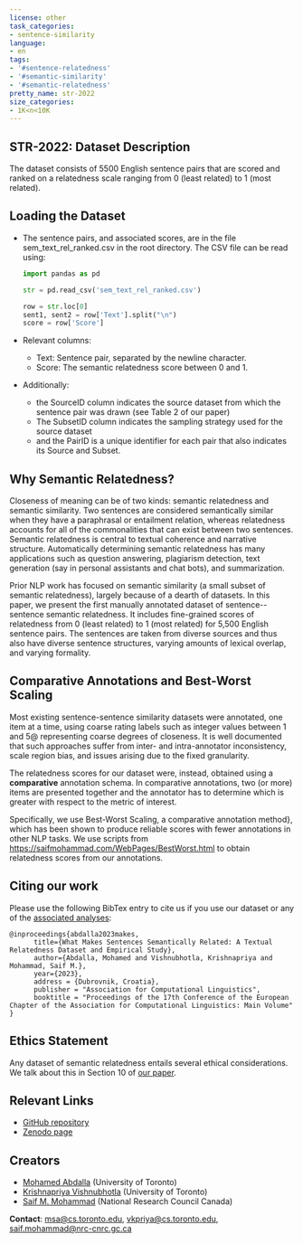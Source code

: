 ```yaml
---
license: other
task_categories:
- sentence-similarity
language:
- en
tags:
- '#sentence-relatedness'
- '#semantic-similarity'
- '#semantic-relatedness'
pretty_name: str-2022
size_categories:
- 1K<n<10K
---
```


## STR-2022: Dataset Description

The dataset consists of 5500 English sentence pairs that are scored and ranked on a relatedness scale ranging from 0 (least related) to 1 (most related).

## Loading the Dataset
- The sentence pairs, and associated scores, are in the file sem_text_rel_ranked.csv in the root directory. The CSV file can be read using:

  ```python
  import pandas as pd
  
  str = pd.read_csv('sem_text_rel_ranked.csv')
  
  row = str.loc[0]
  sent1, sent2 = row['Text'].split("\n")
  score = row['Score']
  ```

- Relevant columns: 

  - Text: Sentence pair, separated by the newline character.
  - Score: The semantic relatedness score between 0 and 1. 

- Additionally:
  - the SourceID column indicates the source dataset from which the sentence pair was drawn (see Table 2 of our paper)
  - The SubsetID column indicates the sampling strategy used for the source dataset
  - and the PairID is a unique identifier for each pair that also indicates its Source and Subset.
 
## Why Semantic Relatedness?
Closeness of meaning can be of two kinds: semantic relatedness and semantic similarity. Two sentences are considered semantically similar when they have a paraphrasal or entailment relation, whereas relatedness accounts for all of the commonalities that can exist between two sentences. Semantic relatedness is central to textual coherence and narrative structure. Automatically determining semantic relatedness has many applications such as question answering, plagiarism detection, text generation (say in personal assistants and chat bots), and summarization. 

Prior NLP work has focused on semantic similarity (a small subset of semantic relatedness), largely because of a dearth of datasets. In this paper, we present the first manually annotated dataset of sentence--sentence semantic relatedness. It includes fine-grained scores of relatedness from 0 (least related) to 1 (most related) for 5,500 English sentence pairs. The sentences are taken from diverse sources and thus also have diverse sentence structures, varying amounts of lexical overlap, and varying formality.

## Comparative Annotations and Best-Worst Scaling 
Most existing sentence-sentence similarity datasets were annotated, one item at a time, using coarse rating labels such as integer values between 1 and 5\@ representing coarse degrees of closeness. It is well documented that such approaches suffer from inter- and intra-annotator inconsistency, scale region bias, and issues arising due to the fixed granularity.

The relatedness scores for our dataset were, instead, obtained using a __comparative__ annotation schema. In comparative annotations, two (or more) items are presented together and the annotator has to determine which is greater with respect to the metric of interest.

Specifically, we use Best-Worst Scaling, a comparative annotation method}, which has been shown  to produce reliable scores with fewer annotations in other NLP tasks. We use scripts from https://saifmohammad.com/WebPages/BestWorst.html to obtain relatedness scores from our annotations.
 
## Citing our work 
Please use the following BibTex entry to cite us if you use our dataset or any of the [associated analyses](https://arxiv.org/abs/2110.04845):

```
@inproceedings{abdalla2023makes,
      title={What Makes Sentences Semantically Related: A Textual Relatedness Dataset and Empirical Study},
      author={Abdalla, Mohamed and Vishnubhotla, Krishnapriya and Mohammad, Saif M.},
      year={2023},
      address = {Dubrovnik, Croatia},
      publisher = "Association for Computational Linguistics",
      booktitle = "Proceedings of the 17th Conference of the European Chapter of the Association for Computational Linguistics: Main Volume"
}
```

## Ethics Statement
Any dataset of semantic relatedness entails several ethical considerations. We talk about this in Section 10 of [our paper](https://arxiv.org/abs/2110.04845).

## Relevant Links
- [GitHub repository](https://github.com/Priya22/semantic-textual-relatedness)
- [Zenodo page](https://zenodo.org/record/7599667)

## Creators
- [Mohamed Abdalla](https://www.cs.toronto.edu/~msa/index_all.html) (University of Toronto)
- [Krishnapriya Vishnubhotla](https://priya22.github.io/) (University of Toronto)
- [Saif M. Mohammad](http://saifmohammad.com/) (National Research Council Canada)

**Contact**: msa@cs.toronto.edu, vkpriya@cs.toronto.edu, saif.mohammad@nrc-cnrc.gc.ca